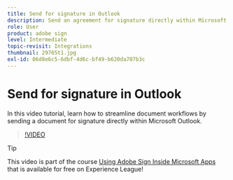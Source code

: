 ```yaml
---
title: Send for signature in Outlook
description: Send an agreement for signature directly within Microsoft Outlook
role: User
product: adobe sign
level: Intermediate
topic-revisit: Integrations
thumbnail: 29765t1.jpg
exl-id: 06d8e6c5-6dbf-4d6c-bf49-b620da707b3c
---
```

# Send for signature in Outlook

In this video tutorial, learn how to streamline document workflows by sending a document for signature directly within Microsoft Outlook.

>[!VIDEO](https://video.tv.adobe.com/v/29765t1?hidetitle=true)

>[!TIP]
>
>This video is part of the course [Using Adobe Sign Inside Microsoft Apps](https://experienceleague.adobe.com/?recommended=Sign-U-1-2020.2) that is available for free on Experience League!
